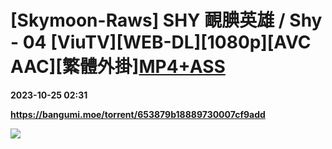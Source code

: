 # [Skymoon-Raws] SHY 靦腆英雄 / Shy - 04 [ViuTV][WEB-DL][1080p][AVC AAC][繁體外掛][MP4+ASS](正式版本)

**2023-10-25 02:31**

**https://bangumi.moe/torrent/653879b18889730007cf9add**

![](https://files.catbox.moe/cisdr4.jpg)